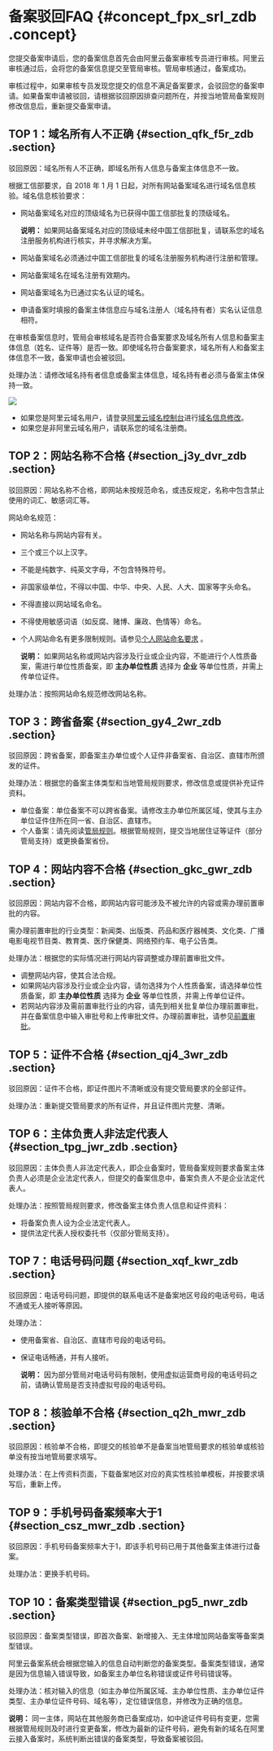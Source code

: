 # 备案驳回FAQ {#concept_fpx_srl_zdb .concept}

您提交备案申请后，您的备案信息首先会由阿里云备案审核专员进行审核。阿里云审核通过后，会将您的备案信息提交至管局审核。管局审核通过，备案成功。

审核过程中，如果审核专员发现您提交的信息不满足备案要求，会驳回您的备案申请。如果备案申请被驳回，请根据驳回原因排查问题所在，并按当地管局备案规则修改信息后，重新提交备案申请。

## TOP 1：域名所有人不正确 {#section_qfk_f5r_zdb .section}

驳回原因：域名所有人不正确，即域名所有人信息与备案主体信息不一致。

根据工信部要求，自 2018 年 1 月 1 日起，对所有网站备案域名进行域名信息核验。域名信息核验要求：

-   网站备案域名对应的顶级域名为已获得中国工信部批复的顶级域名。

    **说明：** 如果网站备案域名对应的顶级域未经中国工信部批复，请联系您的域名注册服务机构进行核实，并寻求解决方案。

-   网站备案域名必须通过中国工信部批复的域名注册服务机构进行注册和管理。
-   网站备案域名在域名注册有效期内。
-   网站备案域名为已通过实名认证的域名。
-   申请备案时填报的备案主体信息应与域名注册人（域名持有者）实名认证信息相符。

在审核备案信息时，管局会审核域名是否符合备案要求及域名所有人信息和备案主体信息（姓名、证件等）是否一致。即使域名符合备案要求，域名所有人和备案主体信息不一致，备案申请也会被驳回。

处理办法：请修改域名持有者信息或备案主体信息，域名持有者必须与备案主体保持一致。

![](http://static-aliyun-doc.oss-cn-hangzhou.aliyuncs.com/assets/img/14209/155797667247383_zh-CN.png)

-   如果您是阿里云域名用户，请登录[阿里云域名控制台](https://netcn.console.aliyun.com/core/domain/list)进行[域名信息修改](../../../../cn.zh-CN/域名管理/域名信息修改.md#)。
-   如果您是非阿里云域名用户，请联系您的域名注册商。

## TOP 2：网站名称不合格 {#section_j3y_dvr_zdb .section}

驳回原因：网站名称不合格，即网站未按规范命名，或违反规定，名称中包含禁止使用的词汇、敏感词汇等。

网站命名规范：

-   网站名称与网站内容有关。
-   三个或三个以上汉字。
-   不能是纯数字、纯英文字母，不包含特殊符号。
-   非国家级单位，不得以中国、中华、中央、人民、人大、国家等字头命名。
-   不得直接以网站域名命名。
-   不得使用敏感词语（如反腐、赌博、廉政、色情等）命名。
-   个人网站命名有更多限制规则。请参见[个人网站命名要求](../../../../cn.zh-CN/ICP备案流程（PC端）/填写主体信息和网站信息.md#section_fdq_ba1_fwp) 。

    **说明：** 如果网站名称或网站内容涉及行业或企业内容，不能进行个人性质备案，需进行单位性质备案，即 **主办单位性质** 选择为 **企业** 等单位性质，并需上传单位证件。


处理办法：按照网站命名规范修改网站名称。

## TOP 3：跨省备案 {#section_gy4_2wr_zdb .section}

驳回原因：跨省备案，即备案主办单位或个人证件非备案省、自治区、直辖市所颁发的证件。

处理办法：根据您的备案主体类型和当地管局规则要求，修改信息或提供补充证件资料。

-   单位备案：单位备案不可以跨省备案。请修改主办单位所属区域，使其与主办单位证件住所在同一省、自治区、直辖市。
-   个人备案：请先阅读[管局规则](../../../../cn.zh-CN/ICP备案前准备/学习管局规则/各地区管局备案规则.md#)。根据管局规则，提交当地居住证等证件（部分管局支持）或更换备案省份。

## TOP 4：网站内容不合格 {#section_gkc_gwr_zdb .section}

驳回原因：网站内容不合格，即网站内容可能涉及不被允许的内容或需办理前置审批的内容。

需办理前置审批的行业类型：新闻类、出版类、药品和医疗器械类、文化类、广播电影电视节目类、教育类、医疗保健类、网络预约车、电子公告类。

处理办法：根据您的实际情况进行网站内容调整或办理前置审批文件。

-   调整网站内容，使其合法合规。
-   如果网站内容涉及行业或企业内容，请勿选择为个人性质备案，请选择单位性质备案，即 **主办单位性质** 选择为 **企业** 等单位性质，并需上传单位证件。
-   若网站内容涉及需前置审批行业的内容，请先到相关批复单位办理前置审批，并在备案信息中输入审批号和上传审批文件。办理前置审批，请参见[前置审批](../../../../cn.zh-CN/ICP备案前准备/前置审批.md#)。

## TOP 5：证件不合格 {#section_qj4_3wr_zdb .section}

驳回原因：证件不合格，即证件图片不清晰或没有提交管局要求的全部证件。

处理办法：重新提交管局要求的所有证件，并且证件图片完整、清晰。

## TOP 6：主体负责人非法定代表人 {#section_tpg_jwr_zdb .section}

驳回原因：主体负责人非法定代表人，即企业备案时，管局备案规则要求备案主体负责人必须是企业法定代表人，但提交的备案信息中，备案负责人不是企业法定代表人。

处理办法：按照管局规则要求，修改备案主体负责人信息和证件资料：

-   将备案负责人设为企业法定代表人。
-   提供法定代表人授权委托书（仅部分管局支持）。

## TOP 7：电话号码问题 {#section_xqf_kwr_zdb .section}

驳回原因：电话号码问题，即提供的联系电话不是备案地区号段的电话号码，电话不通或无人接听等原因。

处理办法：

-   使用备案省、自治区、直辖市号段的电话号码。
-   保证电话畅通，并有人接听。

    **说明：** 因为部分管局对电话号码有限制，使用虚拟运营商号段的电话号码之前，请确认管局是否支持虚拟号段的电话号码。


## TOP 8：核验单不合格 {#section_q2h_mwr_zdb .section}

驳回原因：核验单不合格，即提交的核验单不是备案当地管局要求的核验单或核验单没有按当地管局要求填写。

处理办法：在上传资料页面，下载备案地区对应的真实性核验单模板，并按要求填写后，重新上传。

## TOP 9：手机号码备案频率大于1 {#section_csz_mwr_zdb .section}

驳回原因：手机号码备案频率大于1，即该手机号码已用于其他备案主体进行过备案。

处理办法：更换手机号码。

## TOP 10：备案类型错误 {#section_pg5_nwr_zdb .section}

驳回原因：备案类型错误，即首次备案、新增接入、无主体增加网站备案等备案类型错误。

阿里云备案系统会根据您输入的信息自动判断您的备案类型。备案类型错误，通常是因为信息输入错误导致，如备案主办单位名称错误或证件号码错误等。

处理办法：核对输入的信息（如主办单位所属区域、主办单位性质、主办单位证件类型、主办单位证件号码、域名等），定位错误信息，并修改为正确的信息。

**说明：** 同一主体，网站在其他服务商已备案成功，如中途证件号码有变更，您需根据管局规则及时进行变更备案，修改为最新的证件号码，避免有新的域名在阿里云接入备案时，系统判断出错误的备案类型，导致备案被驳回。

